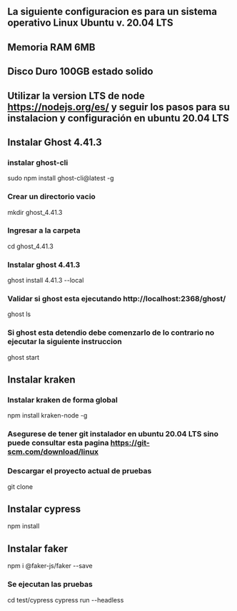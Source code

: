 ## La siguiente configuracion es para un sistema operativo Linux Ubuntu v. 20.04 LTS
## Memoria RAM 6MB
## Disco Duro 100GB estado solido

## Utilizar la version LTS de node https://nodejs.org/es/ y seguir los pasos para su instalacion y configuración en ubuntu 20.04 LTS

## Instalar Ghost 4.41.3
### instalar ghost-cli
sudo npm install ghost-cli@latest -g

### Crear un directorio vacio
mkdir ghost_4.41.3

### Ingresar a la carpeta
cd ghost_4.41.3

### Instalar ghost 4.41.3
ghost install 4.41.3 --local

### Validar si ghost esta ejecutando http://localhost:2368/ghost/
ghost ls

### Si ghost esta detendio debe comenzarlo de lo contrario no ejecutar la siguiente instruccion
ghost start

## Instalar kraken
### Instalar kraken de forma global
npm install kraken-node -g

### Asegurese de tener git instalador en ubuntu 20.04 LTS sino puede consultar esta pagina https://git-scm.com/download/linux
### Descargar el proyecto actual de pruebas
git clone 

## Instalar cypress
npm install

## Instalar faker
npm i @faker-js/faker --save

### Se ejecutan las pruebas
cd test/cypress
cypress run --headless